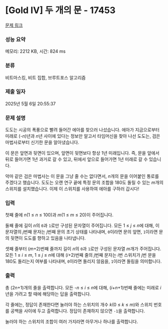 # [Gold IV] 두 개의 문 - 17453 

[문제 링크](https://www.acmicpc.net/problem/17453) 

### 성능 요약

메모리: 2212 KB, 시간: 824 ms

### 분류

비트마스킹, 비트 집합, 브루트포스 알고리즘

### 제출 일자

2025년 5월 6일 20:55:37

### 문제 설명

<p>도도는 시공의 폭풍으로 빨려 들어간 에아를 찾으러 나섰습니다. 에아가 지금으로부터 미래로 (-<span style="font-style: italic;">n</span>)년과 <span style="font-style: italic;">n</span>년 사이에 있다는 정보만 알고서 타임머신을 찾아 나선 도도는, 검은 마법사로부터 신기한 문을 알아냈습니다.</p>

<p>이 문은 앞면과 뒷면이 있으며, 앞면이 뒷면보다 항상 1년 미래입니다. 즉, 문을 앞에서 뒤로 들어가면 1년 과거로 갈 수 있고, 뒤에서 앞으로 들어가면 1년 미래로 갈 수 있습니다.</p>

<p>악마 같은 검은 마법사는 이 문을 그냥 줄 수는 없다면서, <span style="font-style: italic;">n</span>개의 문을 이어붙인 통로를 주겠다고 했습니다. 도도는 오랜 연구 끝에 특정 문의 조합을 180도 돌릴 수 있는 <span style="font-style: italic;">m</span>개의 스위치를 설치했습니다. 이제 이 스위치를 사용하여 에아를 구하러 갑시다!</p>

### 입력 

 <p>첫째 줄에 <span style="font-style: italic;">n</span>(1 ≤ <span style="font-style: italic;">n</span> ≤ 100)과 <span style="font-style: italic;">m</span>(1 ≤ <span style="font-style: italic;">m</span> ≤ 20)이 주어집니다.</p>

<p>둘째 줄에 길이 <span style="font-style: italic;">n</span>의 <code>0</code>과 <code>1</code>로만 구성된 문자열이 주어집니다. 모든 1 ≤ <span style="font-style: italic;">j</span> ≤ <span style="font-style: italic;">n</span>에 대해, 이 문자열의 <span style="font-style: italic;">j</span>번째 문자는 <span style="font-style: italic;">j</span>번째 문의 초기 상태를 나타내며, <code>0</code>이라면 문의 앞면, <code>1</code>이라면 문의 뒷면이 도도를 향하고 있음을 나타냅니다.</p>

<p>셋째 줄부터 (<span style="font-style: italic;">m</span>+2)번째 줄까지 길이 <span style="font-style: italic;">n</span>의 <code>0</code>과 <code>1</code>로만 구성된 문자열 <span style="font-style: italic;">m</span>개가 주어집니다. 모든 1 ≤ <span style="font-style: italic;">i</span> ≤ <span style="font-style: italic;">m</span>, 1 ≤ <span style="font-style: italic;">j</span> ≤ <span style="font-style: italic;">n</span>에 대해 (<span style="font-style: italic;">i</span>+2)번째 줄의 <span style="font-style: italic;">j</span>번째 문자는 <span style="font-style: italic;">i</span>번 스위치가 <span style="font-style: italic;">j</span>번 문을 180도 돌리는지 여부를 나타내며, <code>0</code>이라면 돌리지 않음을, <code>1</code>이라면 돌림을 의미합니다.</p>

### 출력 

 <p>총 (2<span style="font-style: italic;">n</span>+1)개의 줄을 출력합니다. 모든 -<span style="font-style: italic;">n</span> ≤ <span style="font-style: italic;">i</span> ≤ <span style="font-style: italic;">n</span>에 대해, (<span style="font-style: italic;">i</span>+<span style="font-style: italic;">n</span>+1)번째 줄에는 미래로 <span style="font-style: italic;">i</span>년을 가려고 할 때에 해당하는 답을 출력합니다.</p>

<p>각 줄에는, 정답이 존재한다면 눌러야 하는 스위치의 개수 <span style="font-style: italic;">k</span>(0 ≤ <span style="font-style: italic;">k</span> ≤ <span style="font-style: italic;">m</span>)와 스위치 번호를 공백을 사이에 두고 출력합니다. 정답이 존재하지 않으면 <code>-1</code>을 출력합니다.</p>

<p>눌러야 하는 스위치의 조합이 여러 가지라면 아무거나 하나를 출력합니다.</p>

